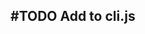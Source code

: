 ## #TODO Add to cli.js
<!--  #task -->
<!-- created:2023-09-18T00:27:37.420Z task-id:DptaB group:"Ungrouped Tasks" story-id:Add-a-command-to-show-defaults order:15 -->
